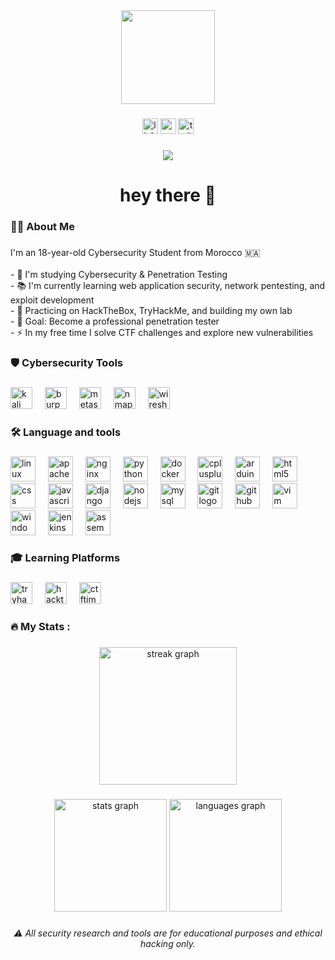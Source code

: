 <div align="center">
  <img height="150" src="https://media.giphy.com/media/M9gbBd9nbDrOTu1Mqx/giphy.gif"  />
</div>

###

<div align="center">
  <img src="https://img.shields.io/static/v1?message=LinkedIn&logo=linkedin&label=&color=0077B5&logoColor=white&labelColor=&style=for-the-badge" height="25" alt="linkedin logo"  />
  <img src="https://img.shields.io/static/v1?message=Medium&logo=medium&label=&color=12100E&logoColor=white&labelColor=&style=for-the-badge" height="25" alt="medium logo"  />
  <img src="https://img.shields.io/static/v1?message=Twitter&logo=twitter&label=&color=1DA1F2&logoColor=white&labelColor=&style=for-the-badge" height="25" alt="twitter logo"  />
</div>

###

<div align="center">
  <img src="https://visitor-badge.laobi.icu/badge?page_id=Dr0bunny.Dr0bunny&"  />
</div>

###

<h1 align="center">hey there 👋</h1>

###

<h3 align="left">👩‍💻  About Me</h3>

###

<p align="left">I'm an 18-year-old Cybersecurity Student from Morocco 🇲🇦<br><br>- 🔐 I'm studying Cybersecurity & Penetration Testing<br>- 📚 I'm currently learning web application security, network pentesting, and exploit development<br>- 🧪 Practicing on HackTheBox, TryHackMe, and building my own lab<br>- 🎯 Goal: Become a professional penetration tester<br>- ⚡ In my free time I solve CTF challenges and explore new vulnerabilities</p>

###

<h3 align="left">🛡️ Cybersecurity Tools</h3>

###

<div align="left">
  <img src="https://img.shields.io/badge/-Kali%20Linux-557C94?style=for-the-badge&logo=kali-linux&logoColor=white" height="35" alt="kali linux"  />
  <img width="12" />
  <img src="https://img.shields.io/badge/-Burp%20Suite-FF6633?style=for-the-badge&logo=burp-suite&logoColor=white" height="35" alt="burp suite"  />
  <img width="12" />
  <img src="https://img.shields.io/badge/-Metasploit-2596CD?style=for-the-badge&logo=metasploit&logoColor=white" height="35" alt="metasploit"  />
  <img width="12" />
  <img src="https://img.shields.io/badge/-Nmap-4682B4?style=for-the-badge&logoColor=white" height="35" alt="nmap"  />
  <img width="12" />
  <img src="https://img.shields.io/badge/-Wireshark-1679A7?style=for-the-badge&logo=wireshark&logoColor=white" height="35" alt="wireshark"  />
</div>

###

<h3 align="left">🛠 Language and tools</h3>

###

<div align="left">
  <img src="https://cdn.jsdelivr.net/gh/devicons/devicon/icons/linux/linux-original.svg" height="40" alt="linux logo"  />
  <img width="12" />
  <img src="https://cdn.jsdelivr.net/gh/devicons/devicon/icons/apache/apache-original.svg" height="40" alt="apache logo"  />
  <img width="12" />
  <img src="https://cdn.jsdelivr.net/gh/devicons/devicon/icons/nginx/nginx-original.svg" height="40" alt="nginx logo"  />
  <img width="12" />
  <img src="https://cdn.jsdelivr.net/gh/devicons/devicon/icons/python/python-original.svg" height="40" alt="python logo"  />
  <img width="12" />
  <img src="https://cdn.jsdelivr.net/gh/devicons/devicon/icons/docker/docker-original.svg" height="40" alt="docker logo"  />
  <img width="12" />
  <img src="https://cdn.jsdelivr.net/gh/devicons/devicon/icons/cplusplus/cplusplus-original.svg" height="40" alt="cplusplus logo"  />
  <img width="12" />
  <img src="https://cdn.jsdelivr.net/gh/devicons/devicon/icons/arduino/arduino-original.svg" height="40" alt="arduino logo"  />
  <img width="12" />
  <img src="https://cdn.jsdelivr.net/gh/devicons/devicon/icons/html5/html5-original.svg" height="40" alt="html5 logo"  />
  <img width="12" />
  <img src="https://cdn.jsdelivr.net/gh/devicons/devicon/icons/css3/css3-original.svg" height="40" alt="css logo"  />
  <img width="12" />
  <img src="https://cdn.jsdelivr.net/gh/devicons/devicon/icons/javascript/javascript-original.svg" height="40" alt="javascript logo"  />
  <img width="12" />
  <img src="https://cdn.jsdelivr.net/gh/devicons/devicon/icons/django/django-plain.svg" height="40" alt="django logo"  />
  <img width="12" />
  <img src="https://cdn.jsdelivr.net/gh/devicons/devicon/icons/nodejs/nodejs-original.svg" height="40" alt="nodejs logo"  />
  <img width="12" />
  <img src="https://cdn.jsdelivr.net/gh/devicons/devicon/icons/mysql/mysql-original.svg" height="40" alt="mysql logo"  />
  <img width="12" />
  <img src="https://cdn.jsdelivr.net/gh/devicons/devicon/icons/git/git-original.svg" height="40" alt="git logo"  />
  <img width="12" />
  <img src="https://cdn.jsdelivr.net/gh/devicons/devicon/icons/github/github-original.svg" height="40" alt="github logo"  />
  <img width="12" />
  <img src="https://cdn.jsdelivr.net/gh/devicons/devicon/icons/vim/vim-original.svg" height="40" alt="vim logo"  />
  <img width="12" />
  <img src="https://cdn.jsdelivr.net/gh/devicons/devicon/icons/windows8/windows8-original.svg" height="40" alt="windows8 logo"  />
  <img width="12" />
  <img src="https://cdn.jsdelivr.net/gh/devicons/devicon/icons/jenkins/jenkins-original.svg" height="40" alt="jenkins logo"  />
  <img width="12" />
  <img src="https://img.shields.io/badge/-Assembly-654FF0?style=flat-square&logo=assemblyscript&logoColor=white" height="40" alt="assembly logo"  />
</div>

###

<h3 align="left">🎓 Learning Platforms</h3>

###

<div align="left">
  <img src="https://img.shields.io/badge/-TryHackMe-212C42?style=for-the-badge&logo=tryhackme&logoColor=white" height="35" alt="tryhackme"  />
  <img width="12" />
  <img src="https://img.shields.io/badge/-HackTheBox-9FEF00?style=for-the-badge&logo=hackthebox&logoColor=black" height="35" alt="hackthebox"  />
  <img width="12" />
  <img src="https://img.shields.io/badge/-CTFtime-FF6B6B?style=for-the-badge&logoColor=white" height="35" alt="ctftime"  />
</div>

###

<h3 align="left">🔥   My Stats :</h3>

###

<div align="center">
  <img src="https://streak-stats.demolab.com?user=Dr0bunny&locale=en&mode=daily&theme=dark&hide_border=false&border_radius=5&order=3" height="220" alt="streak graph"  />
</div>

###

<div align="center">
  <img src="https://github-readme-stats.vercel.app/api?username=Dr0bunny&show_icons=true&theme=dark&hide_border=true&bg_color=0D1117&title_color=00F700&icon_color=00F700&text_color=C9D1D9" height="180" alt="stats graph"  />
  <img src="https://github-readme-stats.vercel.app/api/top-langs/?username=Dr0bunny&layout=compact&theme=dark&hide_border=true&bg_color=0D1117&title_color=00F700&text_color=C9D1D9" height="180" alt="languages graph"  />
</div>

###

<div align="center">
  <p><i>⚠️ All security research and tools are for educational purposes and ethical hacking only.</i></p>
</div>

